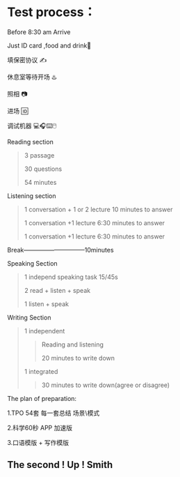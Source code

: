 # Test process：

Before 8:30 am Arrive

Just ID card ,food and drink🍹 

填保密协议 ✍️

休息室等待开场 ♨️

照相 📷

进场 🆔

调试机器 💻🎧⌨️🖱️



Reading section

>3 passage
>
>30 questions 
>
> 54 minutes

Listening section

>1 conversation + 1 or 2 lecture 10 minutes to answer
>
>1 conversation +1 lecture 6:30 minutes to answer
>
>1 conversation +1 lecture 6:30 minutes to answer



Break——————————10minutes



Speaking Section

> 1 independ speaking task 15/45s
>
> 2 read + listen + speak 
>
> 1 listen + speak

Writing Section

>1 independent 
>
>> Reading and listening
>>
>> 20 minutes to write down
>
>1 integrated
>
>> 30 minutes to write down(agree or disagree)



The plan of preparation:

1.TPO 54套 每一套总结 场景\模式

2.科学60秒 APP 加速版

3.口语模版 + 写作模版

## The second ! Up ! Smith